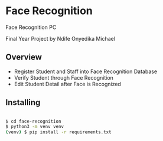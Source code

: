 # Face Recognition

Face Recognition PC

Final Year Project by Ndife Onyedika Michael

## Overview

-   Register Student and Staff into Face Recognition Database
-   Verify Student through Face Recognition
-   Edit Student Detail after Face is Recognized

## Installing

```bash

$ cd face-recognition
$ python3 -m venv venv
(venv) $ pip install -r requirements.txt
```
